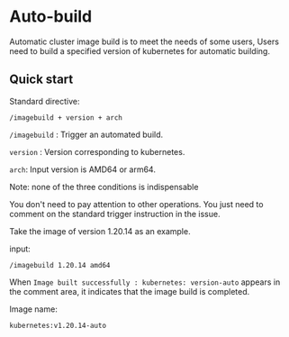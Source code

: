 # Auto-build

Automatic cluster image build is to meet the needs of some users, Users need to build a specified version of kubernetes for automatic building.

## Quick start
Standard directive:

```shell
/imagebuild + version + arch
```

`/imagebuild` : Trigger an automated build.

`version` : Version corresponding to kubernetes.

`arch`: Input version is AMD64 or arm64.

Note: none of the three conditions is indispensable

You don't need to pay attention to other operations. You just need to comment on the standard trigger instruction in the issue.

Take the image of version 1.20.14 as an example.

input:

```shell
/imagebuild 1.20.14 amd64
```

When `Image built successfully : kubernetes: version-auto` appears in the comment area, it indicates that the image build is completed.

Image name:

```shell
kubernetes:v1.20.14-auto
```

